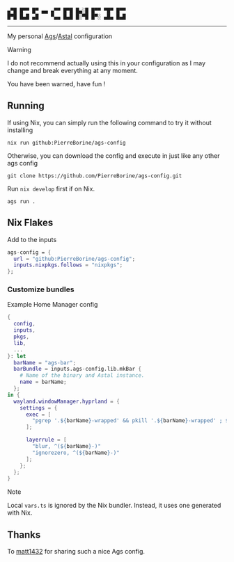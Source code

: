 ```
▄▀█ █▀▀ █▀ ▄▄ ▄▀▀ █▀█ █▄░█ █▀▀ ▀█▀ █▀▀
█▀█ █▄█ ▄█    ▀▄▄ █▄█ █░▀█ █▀░ ▄█▄ █▄█
```
---

My personal [Ags](https://github.com/Aylur/ags)/[Astal](https://github.com/aylur/astal) configuration

> [!WARNING]
> I do not recommend actually using this in your configuration as I may change and break everything at any moment.
>
> You have been warned, have fun !

## Running
If using Nix, you can simply run the following command to try it without installing
```Shell
nix run github:PierreBorine/ags-config
```

Otherwise, you can download the config and execute in just like any other ags config
```Shell
git clone https://github.com/PierreBorine/ags-config.git
```

Run `nix develop` first if on Nix.
```Shell
ags run .
```

## Nix Flakes
Add to the inputs
```Nix
ags-config = {
  url = "github:PierreBorine/ags-config";
  inputs.nixpkgs.follows = "nixpkgs";
};
```

### Customize bundles
Example Home Manager config
```Nix
{
  config,
  inputs,
  pkgs,
  lib,
  ...
}: let
  barName = "ags-bar";
  barBundle = inputs.ags-config.lib.mkBar {
    # Name of the binary and Astal instance.
    name = barName;
  };
in {
  wayland.windowManager.hyprland = {
    settings = {
      exec = [
        "pgrep '.${barName}-wrapped' && pkill '.${barName}-wrapped' ; ${lib.getExe barBundle}"
      ];

      layerrule = [
        "blur, ^(${barName}-)"
        "ignorezero, ^(${barName}-)"
      ];
    };
  };
}
```

> [!NOTE]
> Local `vars.ts` is ignored by the Nix bundler. Instead, it uses one generated with Nix.

## Thanks
To [matt1432](https://git.nelim.org/matt1432/nixos-configs) for sharing such a nice Ags config.
